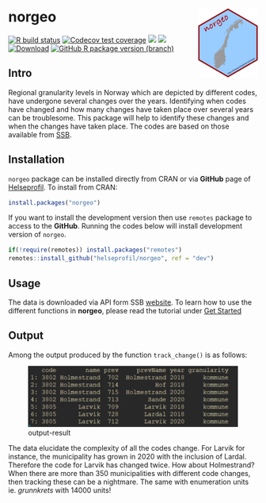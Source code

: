 # norgeo <img src='man/figures/logo.png' align="right" width="120" height="139" />

<!-- badges: start -->

[![R build
status](https://github.com/helseprofil/norgeo/workflows/R-CMD-check/badge.svg)](https://github.com/helseprofil/norgeo/actions)
[![Codecov test
coverage](https://img.shields.io/codecov/c/github/helseprofil/norgeo?logo=codecov)](https://app.codecov.io/gh/helseprofil/norgeo?branch=main)
[![](https://www.r-pkg.org/badges/version/norgeo?color=green)](https://cran.r-project.org/package=norgeo)
[![](https://img.shields.io/badge/lifecycle-stable-green.svg)](https://lifecycle.r-lib.org/articles/stages.html#stable)
[![Download](https://cranlogs.r-pkg.org/badges/grand-total/norgeo)](https://cranlogs.r-pkg.org/badges/grand-total/norgeo)
[![GitHub R package version
(branch)](https://img.shields.io/github/r-package/v/helseprofil/norgeo/dev)](https://github.com/helseprofil/norgeo)
<!-- badges: start -->

## Intro

Regional granularity levels in Norway which are depicted by different
codes, have undergone several changes over the years. Identifying when
codes have changed and how many changes have taken place over several
years can be troublesome. This package will help to identify these
changes and when the changes have taken place. The codes are based on
those available from [SSB](https://www.ssb.no).

## Installation

`norgeo` package can be installed directly from CRAN or via **GitHub**
page of [Helseprofil](https://github.com/helseprofil). To install from
CRAN:

``` r
install.packages("norgeo")
```

If you want to install the development version then use `remotes`
package to access to the **GitHub**. Running the codes below will
install development version of `norgeo`.

``` r
if(!require(remotes)) install.packages("remotes")
remotes::install_github("helseprofil/norgeo", ref = "dev")
```

## Usage

The data is downloaded via API form SSB
[website](https://data.ssb.no/api/klass/v1/api-guide.html "ssb"). To
learn how to use the different functions in **norgeo**, please read the
tutorial under [Get
Started](https://helseprofil.github.io/norgeo/articles/use-api.html)

## Output

Among the output produced by the function `track_change()` is as
follows:

<figure>
<img src="man/figures/kommune_merge.png" alt="output-result" />
<figcaption aria-hidden="true">output-result</figcaption>
</figure>

The data elucidate the complexity of all the codes change. For Larvik
for instance, the municipality has grown in 2020 with the inclusion of
Lardal. Therefore the code for Larvik has changed twice. How about
Holmestrand? When there are more than 350 municipalities with different
code changes, then tracking these can be a nightmare. The same with
enumeration units ie. *grunnkrets* with 14000 units!
